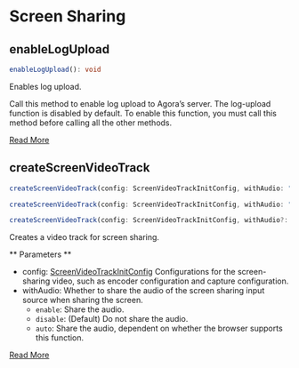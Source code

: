 # Screen Sharing

## enableLogUpload
```typescript
enableLogUpload(): void
```
Enables log upload.

Call this method to enable log upload to Agora’s server.
The log-upload function is disabled by default. To enable this function, you must call this method before calling all the other methods.

[Read More](https://api-ref.agora.io/en/voice-sdk/web/4.x/interfaces/iagorartc.html#enablelogupload)

## createScreenVideoTrack
```typescript
createScreenVideoTrack(config: ScreenVideoTrackInitConfig, withAudio: "enable"): Promise<[ILocalVideoTrack, ILocalAudioTrack]>
```
```typescript
createScreenVideoTrack(config: ScreenVideoTrackInitConfig, withAudio: "disable"): Promise<ILocalVideoTrack>
```
```typescript
createScreenVideoTrack(config: ScreenVideoTrackInitConfig, withAudio?: "enable" | "disable" | "auto"): Promise<[ILocalVideoTrack, ILocalAudioTrack] | ILocalVideoTrack>
```

Creates a video track for screen sharing.

** Parameters **
- config: [ScreenVideoTrackInitConfig](https://api-ref.agora.io/en/voice-sdk/web/4.x/interfaces/screenvideotrackinitconfig.html)
    Configurations for the screen-sharing video, such as encoder configuration and capture configuration.
- withAudio: Whether to share the audio of the screen sharing input source when sharing the screen.
    - `enable`: Share the audio.
    - `disable`: (Default) Do not share the audio.
    - `auto`: Share the audio, dependent on whether the browser supports this function.

[Read More](https://api-ref.agora.io/en/voice-sdk/web/4.x/interfaces/iagorartc.html#createscreenvideotrack)
